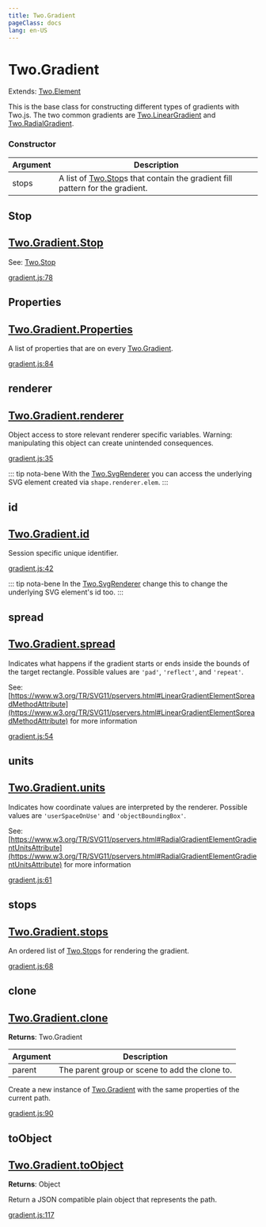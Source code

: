 ```yaml
---
title: Two.Gradient
pageClass: docs
lang: en-US
---
```


# Two.Gradient


<div class="extends">

Extends: [Two.Element](/docs/element/)

</div>


This is the base class for constructing different types of gradients with Two.js. The two common gradients are [Two.LinearGradient](/docs/effects/linear-gradient/) and [Two.RadialGradient](/docs/effects/radial-gradient/).


<div class="meta">
  <custom-button text="Source" type="source" href="https://github.com/jonobr1/two.js/blob/main/src/effects/gradient.js" />
</div>


<carbon-ads />


### Constructor


| Argument | Description |
| ---- | ----------- |
|  stops  | A list of [Two.Stop](/docs/effects/stop/)s that contain the gradient fill pattern for the gradient. |



<div class="static member ">

## Stop

<h2 class="longname" aria-hidden="true"><a href="#Stop"><span class="prefix">Two.Gradient.</span><span class="shortname">Stop</span></a></h2>

















<div class="see">

See: [Two.Stop](/docs/effects/stop/)

</div>



<div class="meta">

  <a class="lineno" target="_blank" rel="noopener noreferrer" href="https://github.com/jonobr1/two.js/blob/main/src/effects/gradient.js#L78">
    gradient.js:78
  </a>

</div>




</div>



<div class="static member ">

## Properties

<h2 class="longname" aria-hidden="true"><a href="#Properties"><span class="prefix">Two.Gradient.</span><span class="shortname">Properties</span></a></h2>










<div class="properties">


A list of properties that are on every [Two.Gradient](/docs/effects/gradient/).


</div>










<div class="meta">

  <a class="lineno" target="_blank" rel="noopener noreferrer" href="https://github.com/jonobr1/two.js/blob/main/src/effects/gradient.js#L84">
    gradient.js:84
  </a>

</div>




</div>



<div class="instance member ">

## renderer

<h2 class="longname" aria-hidden="true"><a href="#renderer"><span class="prefix">Two.Gradient.</span><span class="shortname">renderer</span></a></h2>










<div class="properties">





</div>






<div class="description">

Object access to store relevant renderer specific variables. Warning: manipulating this object can create unintended consequences.

</div>





<div class="meta">

  <a class="lineno" target="_blank" rel="noopener noreferrer" href="https://github.com/jonobr1/two.js/blob/main/src/effects/gradient.js#L35">
    gradient.js:35
  </a>

</div>



<div class="tags">


::: tip nota-bene
With the [Two.SvgRenderer]() you can access the underlying SVG element created via `shape.renderer.elem`.
:::


</div>


</div>



<div class="instance member ">

## id

<h2 class="longname" aria-hidden="true"><a href="#id"><span class="prefix">Two.Gradient.</span><span class="shortname">id</span></a></h2>










<div class="properties">


Session specific unique identifier.


</div>










<div class="meta">

  <a class="lineno" target="_blank" rel="noopener noreferrer" href="https://github.com/jonobr1/two.js/blob/main/src/effects/gradient.js#L42">
    gradient.js:42
  </a>

</div>



<div class="tags">


::: tip nota-bene
In the [Two.SvgRenderer]() change this to change the underlying SVG element's id too.
:::


</div>


</div>



<div class="instance member ">

## spread

<h2 class="longname" aria-hidden="true"><a href="#spread"><span class="prefix">Two.Gradient.</span><span class="shortname">spread</span></a></h2>










<div class="properties">


Indicates what happens if the gradient starts or ends inside the bounds of the target rectangle. Possible values are `'pad'`, `'reflect'`, and `'repeat'`.


</div>








<div class="see">

See: [https://www.w3.org/TR/SVG11/pservers.html#LinearGradientElementSpreadMethodAttribute](https://www.w3.org/TR/SVG11/pservers.html#LinearGradientElementSpreadMethodAttribute) for more information

</div>



<div class="meta">

  <a class="lineno" target="_blank" rel="noopener noreferrer" href="https://github.com/jonobr1/two.js/blob/main/src/effects/gradient.js#L54">
    gradient.js:54
  </a>

</div>




</div>



<div class="instance member ">

## units

<h2 class="longname" aria-hidden="true"><a href="#units"><span class="prefix">Two.Gradient.</span><span class="shortname">units</span></a></h2>










<div class="properties">


Indicates how coordinate values are interpreted by the renderer. Possible values are `'userSpaceOnUse'` and `'objectBoundingBox'`.


</div>








<div class="see">

See: [https://www.w3.org/TR/SVG11/pservers.html#RadialGradientElementGradientUnitsAttribute](https://www.w3.org/TR/SVG11/pservers.html#RadialGradientElementGradientUnitsAttribute) for more information

</div>



<div class="meta">

  <a class="lineno" target="_blank" rel="noopener noreferrer" href="https://github.com/jonobr1/two.js/blob/main/src/effects/gradient.js#L61">
    gradient.js:61
  </a>

</div>




</div>



<div class="instance member ">

## stops

<h2 class="longname" aria-hidden="true"><a href="#stops"><span class="prefix">Two.Gradient.</span><span class="shortname">stops</span></a></h2>










<div class="properties">


An ordered list of [Two.Stop](/docs/effects/stop/)s for rendering the gradient.


</div>










<div class="meta">

  <a class="lineno" target="_blank" rel="noopener noreferrer" href="https://github.com/jonobr1/two.js/blob/main/src/effects/gradient.js#L68">
    gradient.js:68
  </a>

</div>




</div>



<div class="instance function ">

## clone

<h2 class="longname" aria-hidden="true"><a href="#clone"><span class="prefix">Two.Gradient.</span><span class="shortname">clone</span></a></h2>




<div class="returns">

__Returns__: Two.Gradient



</div>









<div class="params">

| Argument | Description |
| ---- | ----------- |
|  parent  | The parent group or scene to add the clone to. |
</div>




<div class="description">

Create a new instance of [Two.Gradient](/docs/effects/gradient/) with the same properties of the current path.

</div>





<div class="meta">

  <a class="lineno" target="_blank" rel="noopener noreferrer" href="https://github.com/jonobr1/two.js/blob/main/src/effects/gradient.js#L90">
    gradient.js:90
  </a>

</div>




</div>



<div class="instance function ">

## toObject

<h2 class="longname" aria-hidden="true"><a href="#toObject"><span class="prefix">Two.Gradient.</span><span class="shortname">toObject</span></a></h2>




<div class="returns">

__Returns__: Object



</div>












<div class="description">

Return a JSON compatible plain object that represents the path.

</div>





<div class="meta">

  <a class="lineno" target="_blank" rel="noopener noreferrer" href="https://github.com/jonobr1/two.js/blob/main/src/effects/gradient.js#L117">
    gradient.js:117
  </a>

</div>




</div>


